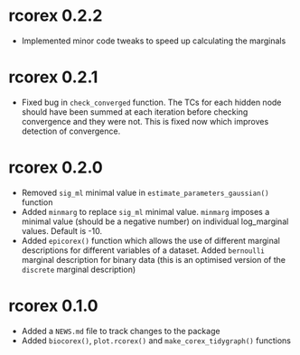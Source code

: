# rcorex 0.2.2
* Implemented minor code tweaks to speed up calculating the marginals

# rcorex 0.2.1
* Fixed bug in `check_converged` function. The TCs for each hidden node should have been summed at each iteration before checking convergence and they were not. This is fixed now which improves detection of convergence.
 
# rcorex 0.2.0

* Removed `sig_ml` minimal value in `estimate_parameters_gaussian()` function
* Added `minmarg` to replace `sig_ml` minimal value. `minmarg` imposes a minimal value (should be a negative number) on individual log_marginal values. Default is -10.
* Added `epicorex()` function which allows the use of different marginal descriptions for different variables of a dataset. Added `bernoulli` marginal description for binary data (this is an optimised version of the `discrete` marginal description)

# rcorex 0.1.0

* Added a `NEWS.md` file to track changes to the package
* Added `biocorex()`, `plot.rcorex()` and `make_corex_tidygraph()` functions
